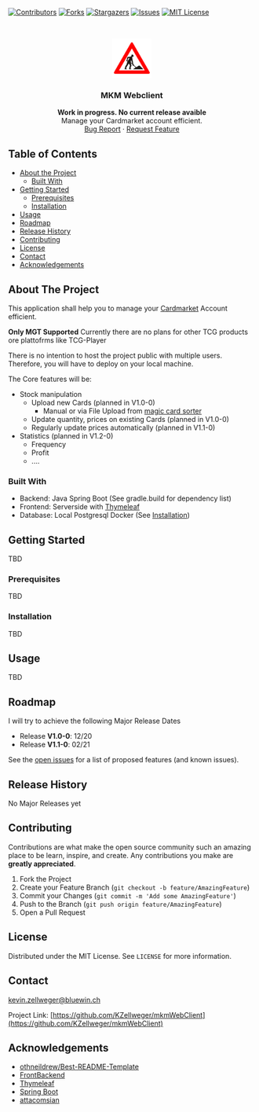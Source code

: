 




<!-- PROJECT SHIELDS -->
<!--
*** I'm using markdown "reference style" links for readability.
*** Reference links are enclosed in brackets [ ] instead of parentheses ( ).
*** See the bottom of this document for the declaration of the reference variables
*** for contributors-url, forks-url, etc. This is an optional, concise syntax you may use.
*** https://www.markdownguide.org/basic-syntax/#reference-style-links
-->
[![Contributors][contributors-shield]][contributors-url]
[![Forks][forks-shield]][forks-url]
[![Stargazers][stars-shield]][stars-url]
[![Issues][issues-shield]][issues-url]
[![MIT License][license-shield]][license-url]



<!-- PROJECT LOGO -->
<br />
<p align="center">
  <a href="https://github.com/KZellweger/mkmWebClient">
    <img src="src/main/resources/images/WorkInProgress.png" alt="Logo" width="80" height="80">
  </a>

  <h3 align="center">MKM Webclient</h3>

  <p align="center">
    <strong>Work in progress. No current release avaible</strong> <br />
     Manage your Cardmarket account efficient. 
    <br />
    <a href="https://github.com/KZellweger/mkmWebClient/issues">Bug Report</a>
    ·
    <a href="https://github.com/KZellweger/mkmWebClient/issues">Request Feature</a>    
  </p>
    <!-- 
    <a href="https://github.com/KZellweger/mkmWebClient"><strong>Explore the docs »</strong></a>
    <br />
    <br />
    <a href="https://github.com/KZellweger/mkmWebClient">View Demo</a>
    ·
    -->




<!-- TABLE OF CONTENTS -->
## Table of Contents

* [About the Project](#about-the-project)
  * [Built With](#built-with)
* [Getting Started](#getting-started)
  * [Prerequisites](#prerequisites)
  * [Installation](#installation)
* [Usage](#usage)
* [Roadmap](#roadmap)
* [Release History](#rRelease-history)
* [Contributing](#contributing)
* [License](#license)
* [Contact](#contact)
* [Acknowledgements](#acknowledgements)



<!-- ABOUT THE PROJECT -->
## About The Project
This application shall help you to manage your [Cardmarket](https://www.cardmarket.com/) Account efficient. 

**Only MGT Supported** Currently there are no plans for other TCG products ore plattofrms like TCG-Player

There is no intention to host the project public with multiple users. Therefore, you will have to deploy on your local machine.

The Core features will be:
* Stock manipulation
    * Upload new Cards (planned in V1.0-0)
        * Manual or via File Upload from [magic card sorter](https://www.magic-sorter.com/)
    * Update quantity, prices on existing Cards (planned in V1.0-0)
    * Regularly update prices automatically (planned in V1.1-0)
* Statistics (planned in V1.2-0)
    * Frequency
    * Profit
    * .... 
<!--[![Product Name Screen Shot][product-screenshot]](https://example.com)-->


### Built With

* Backend: Java Spring Boot (See gradle.build for dependency list)
* Frontend: Serverside with [Thymeleaf](https://www.thymeleaf.org/)
* Database: Local Postgresql Docker (See [Installation](#installation))

<!-- GETTING STARTED -->
## Getting Started
TBD
<!-- TODO: --> 

### Prerequisites

TBD
<!-- TODO: --> 


### Installation
 
TBD
<!-- TODO: --> 




<!-- USAGE EXAMPLES -->
## Usage

TBD
<!-- TODO: --> 

<!-- ROADMAP -->
## Roadmap

I will try to achieve the following Major Release Dates

* Release **V1.0-0**: 12/20
* Release **V1.1-0**: 02/21

See the [open issues](https://github.com/KZellweger/mkmWebClient/issues) for a list of proposed features (and known issues).

## Release History
No Major Releases yet

<!-- CONTRIBUTING -->
## Contributing

Contributions are what make the open source community such an amazing place to be learn, inspire, and create. Any contributions you make are **greatly appreciated**.

1. Fork the Project
2. Create your Feature Branch (`git checkout -b feature/AmazingFeature`)
3. Commit your Changes (`git commit -m 'Add some AmazingFeature'`)
4. Push to the Branch (`git push origin feature/AmazingFeature`)
5. Open a Pull Request



<!-- LICENSE -->
## License

Distributed under the MIT License. See `LICENSE` for more information.



<!-- CONTACT -->
## Contact
kevin.zellweger@bluewin.ch

Project Link: [https://github.com/KZellweger/mkmWebClient](https://github.com/KZellweger/mkmWebClient)



<!-- ACKNOWLEDGEMENTS -->
## Acknowledgements

* [othneildrew/Best-README-Template](https://github.com/othneildrew/Best-README-Template)
* [FrontBackend](https://frontbackend.com/)
* [Thymeleaf](https://www.thymeleaf.org/)
* [Spring Boot](https://start.spring.io/)
* [attacomsian](https://attacomsian.com/)





<!-- MARKDOWN LINKS & IMAGES -->
<!-- https://www.markdownguide.org/basic-syntax/#reference-style-links -->
[contributors-shield]: https://img.shields.io/github/contributors/KZellweger/mkmWebClient.svg?style=flat-square
[contributors-url]: https://github.com/KZellweger/mkmWebClient/graphs/contributors
[forks-shield]: https://img.shields.io/github/forks/KZellweger/mkmWebClient.svg?style=flat-square
[forks-url]: https://github.com/KZellweger/mkmWebClient/network/members
[stars-shield]: https://img.shields.io/github/stars/KZellweger/mkmWebClient.svg?style=flat-square
[stars-url]: https://github.com/KZellweger/mkmWebClient/stargazers
[issues-shield]: https://img.shields.io/github/issues/KZellweger/mkmWebClient.svg?style=flat-square
[issues-url]: https://github.com/KZellweger/mkmWebClient/issues
[license-shield]: https://img.shields.io/github/license/KZellweger/mkmWebClient.svg?style=flat-square
[license-url]: https://github.com/KZellweger/mkmWebClient/blob/master/LICENSE.txt
[linkedin-shield]: https://img.shields.io/badge/-LinkedIn-black.svg?style=flat-square&logo=linkedin&colorB=555
[linkedin-url]: https://linkedin.com/in/othneildrew
[product-screenshot]: images/screenshot.png
